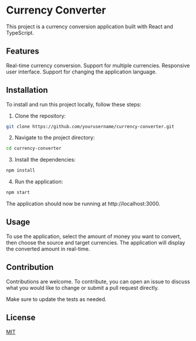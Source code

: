 # Currency Converter

This project is a currency conversion application built with React and TypeScript.

## Features

Real-time currency conversion.
Support for multiple currencies.
Responsive user interface.
Support for changing the application language.

## Installation

To install and run this project locally, follow these steps:

1. Clone the repository:

```bash
git clone https://github.com/yourusername/currency-converter.git
```

2. Navigate to the project directory:

```bash
cd currency-converter
```

3. Install the dependencies:

```bash
npm install
```

4. Run the application:

```bash
npm start
```

The application should now be running at http://localhost:3000.

## Usage

To use the application, select the amount of money you want to convert, then choose the source and target currencies. The application will display the converted amount in real-time.

## Contribution

Contributions are welcome. To contribute, you can open an issue to discuss what you would like to change or submit a pull request directly.

Make sure to update the tests as needed.

## License

[MIT](https://choosealicense.com/licenses/mit/)
